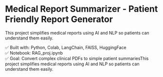 # Medical Report Summarizer - Patient Friendly Report Generator

This project simplifies medical reports using AI and NLP so patients can understand them easily.

✅ Built with: Python, Colab, LangChain, FAISS, HuggingFace  
✅ Notebook: RAG_proj.ipynb  
✅ Goal: Convert complex clinical PDFs to simple patient summariesThis project simplifies medical reports using AI and NLP so patients can understand them easily.


